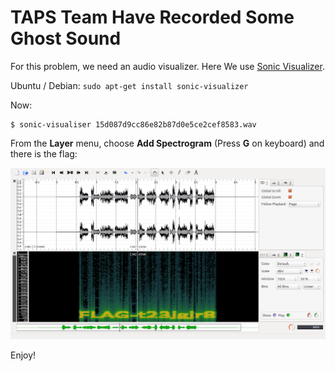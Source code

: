 # TAPS Team Have Recorded Some Ghost Sound

For this problem, we need an audio visualizer. Here We use [Sonic Visualizer](http://www.sonicvisualiser.org/download.html).

Ubuntu / Debian: `sudo apt-get install sonic-visualizer`

Now:

```
$ sonic-visualiser 15d087d9cc86e82b87d0e5ce2cef8583.wav
```

From the **Layer** menu, choose **Add Spectrogram** (Press **G** on keyboard) and there is the flag:

![FLAG](sonic.png)

Enjoy!